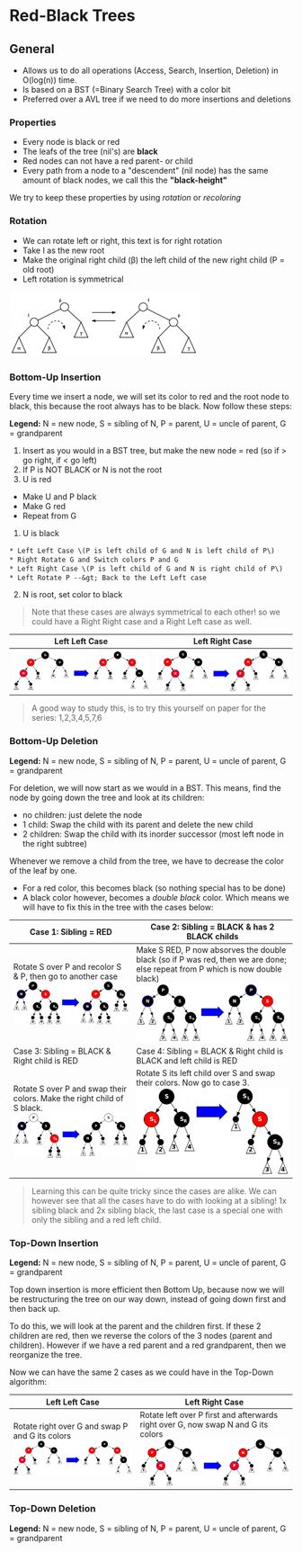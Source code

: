 # Red-Black Trees

## General

* Allows us to do all operations \(Access, Search, Insertion, Deletion\) in O\(log\(n\)\) time.
* Is based on a BST \(=Binary Search Tree\) with a color bit
* Preferred over a AVL tree if we need to do more insertions and deletions

### Properties

* Every node is black or red
* The leafs of the tree \(nil's\) are **black**
* Red nodes can not have a red parent- or child
* Every path from a node to a "descendent" \(nil node\) has the same amount of black nodes, we call this the **"black-height"**

We try to keep these properties by using _rotation_ or _recoloring_

### Rotation

* We can rotate left or right, this text is for right rotation
* Take I as the new root
* Make the original right child \(β\) the left child of the new right child \(P = old root\)
* Left rotation is symmetrical

![Left Right Rotation](../images/datastructures/trees_red_black_rotation.png)

### Bottom-Up Insertion

Every time we insert a node, we will set its color to red and the root node to black, this because the root always has to be black. Now follow these steps:

**Legend:** N = new node, S = sibling of N, P = parent, U = uncle of parent, G = grandparent

1. Insert as you would in a BST tree, but make the new node = red \(so if &gt; go right, if &lt; go left\)
2. If P is NOT BLACK or N is not the root
  1. U is red

  * Make U and P black
  * Make G red
  * Repeat from G

  1. U is black

    * Left Left Case \(P is left child of G and N is left child of P\)
    * Right Rotate G and Switch colors P and G
    * Left Right Case \(P is left child of G and N is right child of P\)
    * Left Rotate P --&gt; Back to the Left Left case

  2. N is root, set color to black

> Note that these cases are always symmetrical to each other! so we could have a Right Right case and a Right Left case as well.


| **Left Left Case** | **Left Right Case** |
| --- | --- |
| ![](/images/datastructures/trees_red_black_insert_left_left_case.png) | ![](/images/datastructures/trees_red_black_insert_left_right_case.png) |

> A good way to study this, is to try this yourself on paper for the series: 1,2,3,4,5,7,6

### Bottom-Up Deletion

**Legend:** N = new node, S = sibling of N, P = parent, U = uncle of parent, G = grandparent

For deletion, we will now start as we would in a BST. This means, find the node by going down the tree and look at its children:

* no children: just delete the node
* 1 child: Swap the child with its parent and delete the new child
* 2 children: Swap the child with its inorder successor \(most left node in the right subtree\)

Whenever we remove a child from the tree, we have to decrease the color of the leaf by one.

* For a red color, this becomes black \(so nothing special has to be done\)
* A black color however, becomes a _double black_ color. Which means we will have to fix this in the tree with the cases below:

| Case 1: Sibling = RED | Case 2: Sibling = BLACK & has 2 BLACK childs |
| --- | --- |
| Rotate S over P and recolor S & P, then go to another case ![](/images/datastructures/trees_red_black_deletion_case1.png) | Make S RED, P now absorves the double black \(so if P was red, then we are done; else repeat from P which is now double black\) ![](/images/datastructures/trees_red_black_deletion_case2.png) |
| Case 3: Sibling = BLACK & Right child is RED | Case 4: Sibling = BLACK & Right child is BLACK and left child is RED |
| Rotate S over P and swap their colors. Make the right child of S black. ![](/images/datastructures/trees_red_black_deletion_case3.png) | Rotate S its left child over S and swap their colors. Now go to case 3. ![](/images/datastructures/trees_red_black_deletion_case4.png) |

> Learning this can be quite tricky since the cases are alike. We can however see that all the cases have to do with looking at a sibling! 1x sibling black and 2x sibling black, the last case is a special one with only the sibling and a red left child.

### Top-Down Insertion

**Legend:** N = new node, S = sibling of N, P = parent, U = uncle of parent, G = grandparent

Top down insertion is more efficient then Bottom Up, because now we will be restructuring the tree on our way down, instead of going down first and then back up.

To do this, we will look at the parent and the children first. If these 2 children are red, then we reverse the colors of the 3 nodes (parent and children). However if we have a red parent and a red grandparent, then we reorganize the tree.

Now we can have the same 2 cases as we could have in the Top-Down algorithm:

| **Left Left Case** | **Left Right Case** |
| --- | --- |
| Rotate right over G and swap P and G its colors ![](/images/datastructures/trees_red_black_insert_left_left_case.png) | Rotate left over P first and afterwards right over G, now swap N and G its colors ![](/images/datastructures/trees_red_black_insert_left_right_case.png) |

### Top-Down Deletion

**Legend:** N = new node, S = sibling of N, P = parent, U = uncle of parent, G = grandparent

